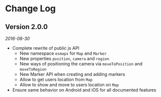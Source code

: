 Change Log
==========

## Version 2.0.0

_2016-08-30_

  *  Complete rewrite of public js API
      * New namespace `esmaps` for `Map` and `Marker` 
      * New properties `position`, `camera` and `region` 
      * New ways of positioning the camera via `moveToPosition` and `moveToRegion`
      * New Marker API when creating and adding markers
      * Allow to get users location from `Map`
      * Allow to show and move to users location on `Map`
  * Ensure same behavior on Android and iOS for all documented features

